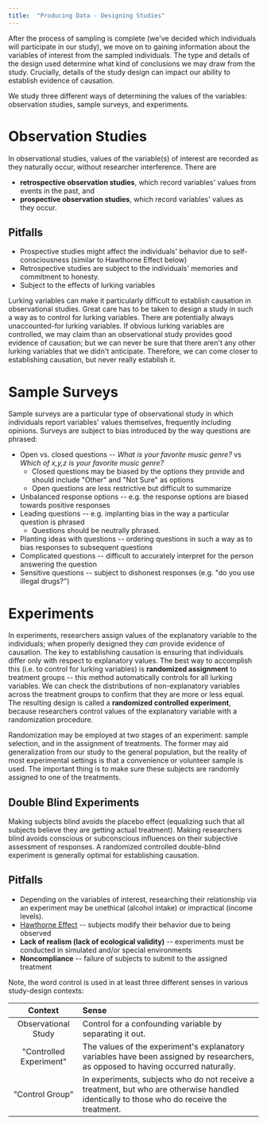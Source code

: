 ```yaml
---
title:  "Producing Data - Designing Studies"
---
```

After the process of sampling is complete (we've decided which individuals will participate in our study), we move on to gaining information about the variables of interest from the sampled individuals. The type and details of the design used determine what kind of conclusions we may draw from the study. Crucially, details of the study design can impact our ability to establish evidence of causation.  

We study three different ways of determining the values of the variables: observation studies, sample surveys, and experiments.

# Observation Studies
In observational studies, values of the variable(s) of interest are recorded as they naturally occur, without researcher interference. There are
* **retrospective observation studies**, which record variables' values from events in the past, and
* **prospective observation studies**, which record variables' values as they occur.

## Pitfalls
* Prospective studies might affect the individuals' behavior due to self-consciousness (similar to Hawthorne Effect below)
* Retrospective studies are subject to the individuals' memories and commitment to honesty.  
* Subject to the effects of lurking variables

Lurking variables can make it particularly difficult to establish causation in observational studies. Great care has to be taken to design a study in such a way as to control for lurking variables. There are potentially always unaccounted-for lurking variables. If obvious lurking variables are controlled, we may claim than an observational study provides good evidence of causation; but we can never be sure that there aren't any other lurking variables that we didn't anticipate. Therefore, we can come closer to establishing causation, but never really establish it.

# Sample Surveys
Sample surveys are a particular type of observational study in which individuals report variables' values themselves, frequently including opinions. Surveys are subject to bias introduced by the way questions are phrased:
* Open vs. closed questions -- _What is your favorite music genre?_ vs _Which of x,y,z is your favorite music genre?_
  * Closed questions may be biased by the options they provide and should include "Other" and "Not Sure" as options
  * Open questions are less restrictive but difficult to summarize
* Unbalanced response options -- e.g. the response options are biased towards positive responses
* Leading questions -- e.g. implanting bias in the way a particular question is phrased
  * Questions should be neutrally phrased.
* Planting ideas with questions -- ordering questions in such a way as to bias responses to subsequent questions
* Complicated questions -- difficult to accurately interpret for the person answering the question
* Sensitive questions -- subject to dishonest responses (e.g. "do you use illegal drugs?")

# Experiments
In experiments, researchers assign values of the explanatory variable to the individuals; when properly designed they *can* provide evidence of causation. The key to establishing causation is ensuring that individuals differ only with respect to explanatory values. The best way to accomplish this (i.e. to control for lurking variables) is **randomized assignment** to treatment groups -- this method automatically controls for all lurking variables. We can check the distributions of non-explanatory variables across the treatment groups to confirm that they are more or less equal. The resulting design is called a **randomized controlled experiment**, because researchers control values of the explanatory variable with a randomization procedure.

Randomization may be employed at two stages of an experiment: sample selection, and in the assignment of treatments. The former may aid generalization from our study to the general population, but the reality of most experimental settings is that a convenience or volunteer sample is used. The important thing is to make sure these subjects are randomly assigned to one of the treatments.

## Double Blind Experiments
Making subjects blind avoids the placebo effect (equalizing such that all subjects believe they are getting actual treatment). Making researchers blind avoids conscious or subconscious influences on their subjective assessment of responses. A randomized controlled double-blind experiment is generally optimal for establishing causation.

## Pitfalls
* Depending on the variables of interest, researching their relationship via an experiment may be unethical (alcohol intake) or impractical (income levels). 
* [Hawthorne Effect](https://en.wikipedia.org/wiki/Hawthorne_effect) -- subjects modify their behavior due to being observed
* **Lack of realism (lack of ecological validity)** -- experiments must be conducted in simulated and/or special environments
* **Noncompliance** -- failure of subjects to submit to the assigned treatment

Note, the word control is used in at least three different senses in various study-design contexts:

|Context|Sense|
|:-:|:-|
|Observational Study|Control for a confounding variable by separating it out.|
|"Controlled Experiment"| The values of the experiment's explanatory variables have been assigned by researchers, as opposed to having occurred naturally. 
|"Control Group"| In experiments, subjects who do not receive a treatment, but who are otherwise handled identically to those who do receive the treatment.|